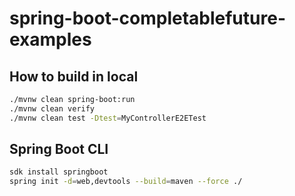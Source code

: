 # spring-boot-completablefuture-examples

## How to build in local

```bash
./mvnw clean spring-boot:run
./mvnw clean verify
./mvnw clean test -Dtest=MyControllerE2ETest
```

## Spring Boot CLI

```bash
sdk install springboot
spring init -d=web,devtools --build=maven --force ./
```
